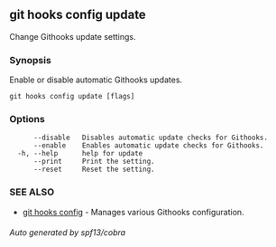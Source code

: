 ## git hooks config update

Change Githooks update settings.

### Synopsis

Enable or disable automatic Githooks updates.

```
git hooks config update [flags]
```

### Options

```
      --disable   Disables automatic update checks for Githooks.
      --enable    Enables automatic update checks for Githooks.
  -h, --help      help for update
      --print     Print the setting.
      --reset     Reset the setting.
```

### SEE ALSO

* [git hooks config](git_hooks_config.md)	 - Manages various Githooks configuration.

###### Auto generated by spf13/cobra 
